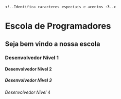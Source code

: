 <!--Identifica a versão do navegador-->
<!DOCTYPE html>
<!-- Inicio do html e a definição da linguagem-->
<html lang="pt-BR">
<!--Inicio do Cabeçalho-->
<head>
    
    <!--Identifica caracteres especiais e acentos :3-->
   <meta charset="UTF-8"/>
   <!--Identifica a Resolução da Largura da Página-->
   <meta name="viewport" content="width=device-width, initial-scale=1.0"/>
   <!--Adiciona Icone para a Pagina-->
<link rel="shortcut icon" href="./Chapeu.png">

   <!--Inicio do título-->
   <title>ᴀᴅɪᴅᴀꜱ</title>
   <!--Final do Título-->

</head>
<!--Final do Cabeçalho-->
<!--Inicio do Corpo-->
<body>
    <!--Tipos de títulos da página por tamanho de maior a menor-->
    <h1>Escola de Programadores</h1>
    <h2>Seja bem vindo a nossa escola</h2>
    <h3>Desenvolvedor Nivel 1</h3>
    <h4>Desenvolvedor Nivel 2</h4>
    <h5> Desenvolvedor Nivel 3</h5>
    <h6> Desenvolvedor Nivel 4</h6>

</body>
<!--Final do Corpo-->

<!--Fechamento/Final do HTML -->
</html>

